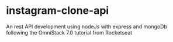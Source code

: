 # instagram-clone-api
An rest API development using nodeJs with express and mongoDb following the OmniStack 7.0 tutorial from Rocketseat